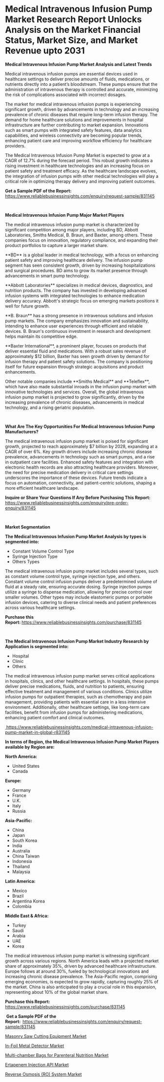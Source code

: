 <p><h1>Medical Intravenous Infusion Pump Market Research Report Unlocks Analysis on the Market Financial Status, Market Size, and Market Revenue upto 2031</h1></p><p><strong>Medical Intravenous Infusion Pump Market Analysis and Latest Trends</strong></p>
<p><p>Medical intravenous infusion pumps are essential devices used in healthcare settings to deliver precise amounts of fluids, medications, or nutrients directly into a patient’s bloodstream. These pumps ensure that the administration of intravenous therapy is controlled and accurate, minimizing the risk of complications associated with incorrect dosages.</p><p>The market for medical intravenous infusion pumps is experiencing significant growth, driven by advancements in technology and an increasing prevalence of chronic diseases that require long-term infusion therapy. The demand for home healthcare solutions and improvements in hospital infrastructure are further contributing to market expansion. Innovations such as smart pumps with integrated safety features, data analytics capabilities, and wireless connectivity are becoming popular trends, enhancing patient care and improving workflow efficiency for healthcare providers.</p><p>The Medical Intravenous Infusion Pump Market is expected to grow at a CAGR of 12.7% during the forecast period. This robust growth indicates a rising investment in healthcare technologies and an increasing focus on patient safety and treatment efficacy. As the healthcare landscape evolves, the integration of infusion pumps with other medical technologies will play a critical role in optimizing therapy delivery and improving patient outcomes.</p></p>
<p><strong>Get a Sample PDF of the Report:&nbsp;</strong> <a href="https://www.reliablebusinessinsights.com/enquiry/request-sample/831145?utm_campaign=41&utm_medium=2&utm_source=Github&utm_content=ia&utm_term=13102024&utm_id=medical-intravenous-infusion-pump">https://www.reliablebusinessinsights.com/enquiry/request-sample/831145</a></p>
<p>&nbsp;</p>
<p><strong>Medical Intravenous Infusion Pump Major Market Players</strong></p>
<p><p>The medical intravenous infusion pump market is characterized by significant competition among major players, including BD, Abbott Laboratories, Smiths Medical, B. Braun, and Baxter, among others. These companies focus on innovation, regulatory compliance, and expanding their product portfolios to capture a larger market share.</p><p>**BD** is a global leader in medical technology, with a focus on enhancing patient safety and improving healthcare delivery. The infusion pump segment has seen consistent growth, driven by increasing hospitalizations and surgical procedures. BD aims to grow its market presence through advancements in smart pump technology.</p><p>**Abbott Laboratories** specializes in medical devices, diagnostics, and nutrition products. The company has invested in developing advanced infusion systems with integrated technologies to enhance medication delivery accuracy. Abbott's strategic focus on emerging markets positions it well for future growth.</p><p>**B. Braun** has a strong presence in intravenous solutions and infusion pump markets. The company emphasizes innovation and sustainability, intending to enhance user experiences through efficient and reliable devices. B. Braun's continuous investment in research and development helps maintain its competitive edge.</p><p>**Baxter International**, a prominent player, focuses on products that deliver essential fluid and medications. With a robust sales revenue of approximately $12 billion, Baxter has seen growth driven by demand for infusion therapy and patient safety solutions. The company is positioning itself for future expansion through strategic acquisitions and product enhancements.</p><p>Other notable companies include **Smiths Medical** and **Teleflex**, which have also made substantial inroads in the infusion pump market with innovative technologies and services. Overall, the global intravenous infusion pump market is projected to grow significantly, driven by the increasing prevalence of chronic diseases, advancements in medical technology, and a rising geriatric population.</p></p>
<p>&nbsp;</p>
<p><strong>What Are The Key Opportunities For Medical Intravenous Infusion Pump Manufacturers?</strong></p>
<p><p>The medical intravenous infusion pump market is poised for significant growth, projected to reach approximately $7 billion by 2028, expanding at a CAGR of over 6%. Key growth drivers include increasing chronic disease prevalence, advancements in technology such as smart pumps, and a rise in outpatient care facilities. Enhanced safety features and integration with electronic health records are also attracting healthcare providers. Moreover, the need for precise medication delivery in critical care settings underscores the importance of these devices. Future trends indicate a focus on automation, connectivity, and patient-centric solutions, shaping a more efficient healthcare landscape.</p></p>
<p><strong>Inquire or Share Your Questions If Any Before Purchasing This Report:</strong> <a href="https://www.reliablebusinessinsights.com/enquiry/pre-order-enquiry/831145?utm_campaign=41&utm_medium=2&utm_source=Github&utm_content=ia&utm_term=13102024&utm_id=medical-intravenous-infusion-pump">https://www.reliablebusinessinsights.com/enquiry/pre-order-enquiry/831145</a></p>
<p>&nbsp;</p>
<p><strong>Market Segmentation</strong></p>
<p><strong>The Medical Intravenous Infusion Pump Market Analysis by types is segmented into:</strong></p>
<p><ul><li>Constant Volume Control Type</li><li>Syringe Injection Type</li><li>Others Types</li></ul></p>
<p><p>The medical intravenous infusion pump market includes several types, such as constant volume control type, syringe injection type, and others. Constant volume control infusion pumps deliver a predetermined volume of fluid at a steady rate, ensuring accurate dosing. Syringe injection pumps utilize a syringe to dispense medication, allowing for precise control over smaller volumes. Other types may include elastomeric pumps or portable infusion devices, catering to diverse clinical needs and patient preferences across various healthcare settings.</p></p>
<p><strong>Purchase this Report:&nbsp;</strong><a href="https://www.reliablebusinessinsights.com/purchase/831145?utm_campaign=41&utm_medium=2&utm_source=Github&utm_content=ia&utm_term=13102024&utm_id=medical-intravenous-infusion-pump">https://www.reliablebusinessinsights.com/purchase/831145</a></p>
<p>&nbsp;</p>
<p><strong>The Medical Intravenous Infusion Pump Market Industry Research by Application is segmented into:</strong></p>
<p><ul><li>Hospital</li><li>Clinic</li><li>Others</li></ul></p>
<p><p>The medical intravenous infusion pump market serves critical applications in hospitals, clinics, and other healthcare settings. In hospitals, these pumps deliver precise medications, fluids, and nutrition to patients, ensuring effective treatment and management of various conditions. Clinics utilize infusion pumps for outpatient therapies, such as chemotherapy and pain management, providing patients with essential care in a less intensive environment. Additionally, other healthcare settings, like long-term care facilities, benefit from infusion pumps for administering medications, enhancing patient comfort and clinical outcomes.</p></p>
<p><a href="https://www.reliablebusinessinsights.com/medical-intravenous-infusion-pump-market-in-global-r831145?utm_campaign=41&utm_medium=2&utm_source=Github&utm_content=ia&utm_term=13102024&utm_id=medical-intravenous-infusion-pump">&nbsp;https://www.reliablebusinessinsights.com/medical-intravenous-infusion-pump-market-in-global-r831145</a></p>
<p><strong>In terms of Region, the Medical Intravenous Infusion Pump Market Players available by Region are:</strong></p>
<p>
    <p> <strong> North America: </strong>
        <ul>
            <li>United States</li>
            <li>Canada</li>
        </ul>
        </p> 
    <p> <strong> Europe: </strong>
        <ul>
            <li>Germany</li>
            <li>France</li>
            <li>U.K.</li>
            <li>Italy</li>
            <li>Russia</li>
        </ul>
        </p> 
    <p> <strong> Asia-Pacific: </strong>
        <ul>
            <li>China</li>
            <li>Japan</li>
            <li>South Korea</li>
            <li>India</li>
            <li>Australia</li>
            <li>China Taiwan</li>
            <li>Indonesia</li>
            <li>Thailand</li>
            <li>Malaysia</li>
        </ul>
        </p> 
    <p> <strong> Latin America: </strong>
        <ul>
            <li>Mexico</li>
            <li>Brazil</li>
            <li>Argentina Korea</li>
            <li>Colombia</li>
        </ul>
        </p> 
    <p> <strong> Middle East & Africa: </strong>
        <ul>
            <li>Turkey</li>
            <li>Saudi</li>
            <li>Arabia</li>
            <li>UAE</li>
            <li>Korea</li>
        </ul>
    </p>
    </p>
<p><p>The medical intravenous infusion pump market is witnessing significant growth across various regions. North America leads with a projected market share of approximately 35%, driven by advanced healthcare infrastructure. Europe follows at around 30%, fueled by technological innovations and increasing chronic disease prevalence. The Asia-Pacific region, comprising emerging economies, is expected to grow rapidly, capturing roughly 25% of the market. China is also anticipated to play a crucial role in this expansion, representing about 10% of the global market share.</p></p>
<p><strong>Purchase this Report: </strong><a href="https://www.reliablebusinessinsights.com/purchase/831145?utm_campaign=41&utm_medium=2&utm_source=Github&utm_content=ia&utm_term=13102024&utm_id=medical-intravenous-infusion-pump">https://www.reliablebusinessinsights.com/purchase/831145</a></p>
<p>&nbsp;<strong>Get a Sample PDF of the Report:&nbsp;&nbsp;</strong><a href="https://www.reliablebusinessinsights.com/enquiry/request-sample/831145?utm_campaign=41&utm_medium=2&utm_source=Github&utm_content=ia&utm_term=13102024&utm_id=medical-intravenous-infusion-pump">https://www.reliablebusinessinsights.com/enquiry/request-sample/831145</a></p>
<p><strong></strong></p>
<p><p><a href="https://github.com/nifongekclosebn1/Market-Research-Report-List-1/blob/main/masonry-saw-cutting-equipment-market.md?utm_campaign=41&utm_medium=2&utm_source=Github&utm_content=ia&utm_term=13102024&utm_id=medical-intravenous-infusion-pump">Masonry Saw Cutting Equipment Market</a></p><p><a href="https://www.linkedin.com/pulse/exploring-in-foil-metal-detector-market-dynamics-revenue-analysis-wivvc?utm_campaign=41&utm_medium=2&utm_source=Github&utm_content=ia&utm_term=13102024&utm_id=medical-intravenous-infusion-pump">In-Foil Metal Detector Market</a></p><p><a href="https://www.linkedin.com/pulse/deep-dive-multi-chamber-bags-parenteral-nutrition-market-itstrends-lelqe?utm_campaign=41&utm_medium=2&utm_source=Github&utm_content=ia&utm_term=13102024&utm_id=medical-intravenous-infusion-pump">Multi-chamber Bags for Parenteral Nutrition Market</a></p><p><a href="https://www.linkedin.com/pulse/ertapenem-injection-api-market-share-new-trends-analysis-ekyjc?utm_campaign=41&utm_medium=2&utm_source=Github&utm_content=ia&utm_term=13102024&utm_id=medical-intravenous-infusion-pump">Ertapenem Injection API Market</a></p><p><a href="https://github.com/maximinauago/Market-Research-Report-List-1/blob/main/reverse-osmosis-ro-system-market.md?utm_campaign=41&utm_medium=2&utm_source=Github&utm_content=ia&utm_term=13102024&utm_id=medical-intravenous-infusion-pump">Reverse Osmosis (RO) System Market</a></p></p>
